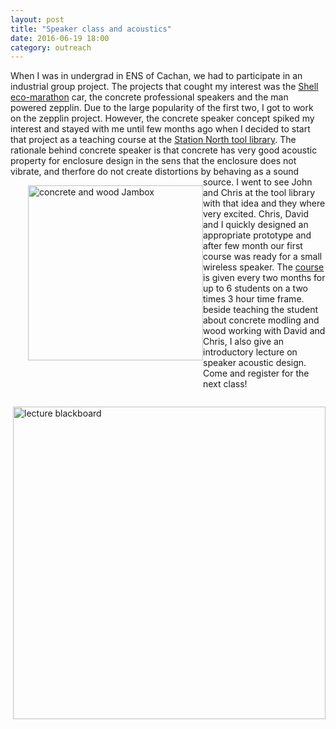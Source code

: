 ```yaml
---
layout: post
title: "Speaker class and acoustics"
date: 2016-06-19 18:00
category: outreach
---
```


When I was in undergrad in ENS of Cachan, we had to participate in an industrial group project. The projects that cought my interest was the [Shell eco-marathon](http://www.shell.com/energy-and-innovation/shell-ecomarathon.html) car, the concrete professional speakers and the man powered zepplin. Due to the large popularity of the first two, I got to work on the zepplin project. However, the concrete speaker concept spiked my interest and stayed with me until few months ago when I decided to start that project as a teaching course at the [Station North tool library](http://www.stationnorthtoollibrary.org/). The rationale behind concrete speaker is that concrete has very good acoustic property for enclosure design in the sens that the enclosure does not vibrate, and therfore do not create distortions by behaving as a sound source. <img src="https://azdoud.github.io/images/speaker.JPG" width="280" style="float:left; margin: 1em 0 4em 2em;"
title="concrete and wood Jambox"/>
I went to see John and Chris at the tool library with that idea and they where very excited. Chris, David and I quickly designed an appropriate prototype and after few month our first course was ready for a small wireless speaker. The [course](http://www.stationnorthtoollibrary.org/classes) is given every two months for up to 6 students on a two times 3 hour time frame. beside teaching the student about concrete modling and wood working with David and Chris, I also give an introductory lecture on speaker acoustic design. Come and register for the next class!


<img src="https://azdoud.github.io/images/acoustics.JPG" width="500" style="float:right; margin: 1em 0 4em 2em;"
title="lecture blackboard"/>

